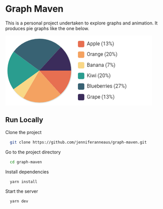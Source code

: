 # Graph Maven

This is a personal project undertaken to explore graphs and animation. It produces pie graphs like the one below.

![Logo](./images/graph.png)

## Run Locally

Clone the project

```bash
  git clone https://github.com/jenniferanneaus/graph-maven.git
```

Go to the project directory

```bash
  cd graph-maven
```

Install dependencies

```bash
  yarn install
```

Start the server

```bash
  yarn dev
```

